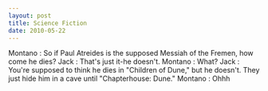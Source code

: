 ```yaml
---
layout: post
title: Science Fiction
date: 2010-05-22
---
```

  Montano  : So if Paul
      Atreides is the supposed Messiah of the Fremen, how come he dies?    Jack  : That's just it-he doesn't.    Montano  : What?    Jack  : You're supposed to think he dies in "Children
      of Dune," but he doesn't. They just hide him in a cave until "Chapterhouse: Dune."    Montano  : Ohhh